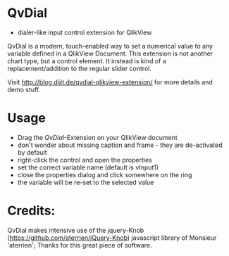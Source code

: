 QvDial
======

- dialer-like input control extension for QlikView


QvDial is a modern, touch-enabled way to set a numerical value to any variable defined in a QlikView Document.
This extension is not another chart type, but a control element. It instead is kind of a replacement/addition to the regular slider control. 

Visit http://blog.dijit.de/qvdial-qlikview-extension/ ‎ for more details and demo stuff.

Usage
=====

- Drag the *QvDial*-Extension on your QlikView document
- don't wonder about missing caption and frame - they are de-activated by default
- right-click the control and open the properties
- set the correct variable name (default is vInput1)
- close the properties dialog and click somewhere on the ring
- the variable will be re-set to the selected value


Credits:
========
QvDial makes intensive use of the jquery-Knob (https://github.com/aterrien/jQuery-Knob) javascript library of Monsieur 'aterrien'; Thanks for this great piece of software.

 